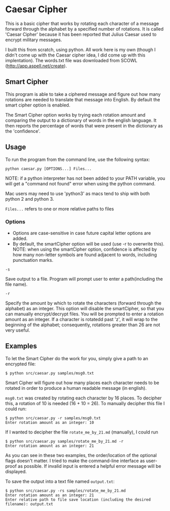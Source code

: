 # Caesar Cipher
This is a basic cipher that works by rotating each character of a message forward through the alphabet
by a specified number of rotations. It is called 'Caesar Cipher' because it has been reported that
Julius Caesar used to encrypt military messages.

I built this from scratch, using python. All work here is my own (though I didn't come up with the
Caesar cipher idea, I did come up with this implentation). The words.txt file was downloaded from SCOWL (http://app.aspell.net/create).

## Smart Cipher
This program is able to take a ciphered message and figure out how many rotations are needed to translate
that message into English. By default the smart cipher option is enabled.

The Smart Cipher option works by trying each rotation amount and comparing the output to a dictionary
of words in the english language. It then reports the percentage of words that were present in the dictionary as the 'confidence'.
## Usage
To run the program from the command line, use the following syntax:
```
python caesar.py [OPTIONS...] Files... 
```

NOTE: if a python interpreter has not been added to your PATH variable, you will get a "command not found" error when using the python command. 

Mac users may need to use 'python3' as macs tend to ship with both python 2 and python 3.

`Files...` refers to one or more relative paths to files

### Options
- Options are case-sensitive in case future capital letter options are added.</br>
- By default, the smartCipher option will be used (use -r to overwrite this). </br>
NOTE: when using the smartCipher option, confidence is affected by how many non-letter symbols are found adjacent to words, including punctuation marks.
```
-s
```
Save output to a file. Program will prompt user to enter a path(including the file name).
```
-r
```
Specify the amount by which to rotate the characters (forward through the alphabet) as an integer.
This option will disable the smartCipher, so that you can manually encrypt/decrypt files. You will be 
prompted to enter a rotation amount as an integer. If a character is rotatedd past 'z', it will wrap to 
the beginning of the alphabet; consequently, rotations greater than 26 are not very useful.



## Examples
To let the Smart Cipher do the work for you, simply give a path to an encrypted file:
```
$ python src/caesar.py samples/msg0.txt
```
Smart Cipher will figure out how many places each character needs to be rotated in order to produce
a human readable message (in english).

`msg0.txt` was created by rotating each character by 16 places. To decipher this, a rotation of 10 is needed (16 + 10 = 26). To manually decipher this file I could run:
```
$ python src/caesar.py -r samples/msg0.txt
Enter rotation amount as an integer: 10
```

If I wanted to decipher the file `rotate_me_by_21.md` (manually), I could run
```
$ python src/caesar.py samples/rotate_me_by_21.md -r
Enter rotation amount as an integer: 21
```
As you can see in these two examples, the order/location of the optional flags doesn't matter. I tried to make the command-line 
interface as user-proof as possible. If invalid input is entered a helpful error message will be
displayed.

To save the output into a text file named `output.txt`:
```
$ python src/caesar.py -rs samples/rotate_me_by_21.md
Enter rotation amount as an integer: 21
Enter relative path to file save location (including the desired filename): output.txt

```

